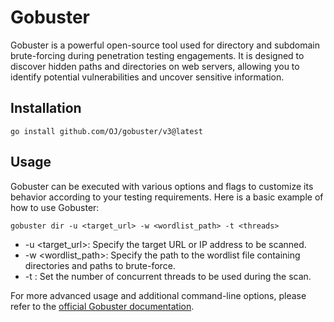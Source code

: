 # Gobuster

Gobuster is a powerful open-source tool used for directory and subdomain brute-forcing during penetration testing engagements. It is designed to discover hidden paths and directories on web servers, allowing you to identify potential vulnerabilities and uncover sensitive information.

## Installation

   ```
   go install github.com/OJ/gobuster/v3@latest
   ```
## Usage

Gobuster can be executed with various options and flags to customize its behavior according to your testing requirements. Here is a basic example of how to use Gobuster:

```
gobuster dir -u <target_url> -w <wordlist_path> -t <threads>
```

* -u <target_url>: Specify the target URL or IP address to be scanned.
* -w <wordlist_path>: Specify the path to the wordlist file containing directories and paths to brute-force.
* -t <threads>: Set the number of concurrent threads to be used during the scan.

For more advanced usage and additional command-line options, please refer to the [official Gobuster documentation](https://github.com/OJ/gobuster).